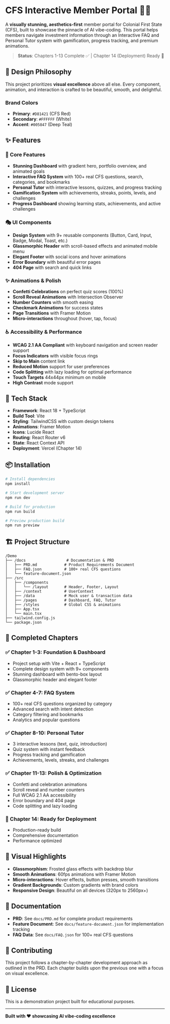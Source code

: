 # CFS Interactive Member Portal 🏦✨

A **visually stunning, aesthetics-first** member portal for Colonial First State (CFS), built to showcase the pinnacle of AI vibe-coding. This portal helps members navigate investment information through an Interactive FAQ and Personal Tutor system with gamification, progress tracking, and premium animations.

> **Status**: Chapters 1-13 Complete ✅ | Chapter 14 (Deployment) Ready 🚀

## 🎨 Design Philosophy

This project prioritizes **visual excellence** above all else. Every component, animation, and interaction is crafted to be beautiful, smooth, and delightful.

### Brand Colors
- **Primary**: `#D81421` (CFS Red)
- **Secondary**: `#FFFFFF` (White)
- **Accent**: `#005847` (Deep Teal)

## ✨ Features

### 🎨 Core Features
- **Stunning Dashboard** with gradient hero, portfolio overview, and animated goals
- **Interactive FAQ System** with 100+ real CFS questions, search, categories, and bookmarks
- **Personal Tutor** with interactive lessons, quizzes, and progress tracking
- **Gamification System** with achievements, streaks, points, levels, and challenges
- **Progress Dashboard** showing learning stats, achievements, and active challenges

### 🎭 UI Components
- **Design System** with 9+ reusable components (Button, Card, Input, Badge, Modal, Toast, etc.)
- **Glassmorphic Header** with scroll-based effects and animated mobile menu
- **Elegant Footer** with social icons and hover animations
- **Error Boundary** with beautiful error pages
- **404 Page** with search and quick links

### ✨ Animations & Polish
- **Confetti Celebrations** on perfect quiz scores (100%)
- **Scroll Reveal Animations** with Intersection Observer
- **Number Counters** with smooth easing
- **Checkmark Animations** for success states
- **Page Transitions** with Framer Motion
- **Micro-interactions** throughout (hover, tap, focus)

### ♿ Accessibility & Performance
- **WCAG 2.1 AA Compliant** with keyboard navigation and screen reader support
- **Focus Indicators** with visible focus rings
- **Skip to Main** content link
- **Reduced Motion** support for user preferences
- **Code Splitting** with lazy loading for optimal performance
- **Touch Targets** 44x44px minimum on mobile
- **High Contrast** mode support

## 🚀 Tech Stack

- **Framework**: React 18 + TypeScript
- **Build Tool**: Vite
- **Styling**: TailwindCSS with custom design tokens
- **Animations**: Framer Motion
- **Icons**: Lucide React
- **Routing**: React Router v6
- **State**: React Context API
- **Deployment**: Vercel (Chapter 14)

## 📦 Installation

```bash
# Install dependencies
npm install

# Start development server
npm run dev

# Build for production
npm run build

# Preview production build
npm run preview
```

## 🏗️ Project Structure

```
/Demo
├── /docs                  # Documentation & PRD
│   ├── PRD.md            # Product Requirements Document
│   ├── FAQ.json          # 100+ real CFS questions
│   └── feature-document.json
├── /src
│   ├── /components
│   │   └── /layout       # Header, Footer, Layout
│   ├── /context          # UserContext
│   ├── /data             # Mock user & transaction data
│   ├── /pages            # Dashboard, FAQ, Tutor
│   ├── /styles           # Global CSS & animations
│   ├── App.tsx
│   └── main.tsx
├── tailwind.config.js
└── package.json
```

## 🎯 Completed Chapters

### ✅ Chapter 1-3: Foundation & Dashboard
- Project setup with Vite + React + TypeScript
- Complete design system with 9+ components
- Stunning dashboard with bento-box layout
- Glassmorphic header and elegant footer

### ✅ Chapter 4-7: FAQ System
- 100+ real CFS questions organized by category
- Advanced search with intent detection
- Category filtering and bookmarks
- Analytics and popular questions

### ✅ Chapter 8-10: Personal Tutor
- 3 interactive lessons (text, quiz, introduction)
- Quiz system with instant feedback
- Progress tracking and gamification
- Achievements, levels, streaks, and challenges

### ✅ Chapter 11-13: Polish & Optimization
- Confetti and celebration animations
- Scroll reveal and number counters
- Full WCAG 2.1 AA accessibility
- Error boundary and 404 page
- Code splitting and lazy loading

### 🚀 Chapter 14: Ready for Deployment
- Production-ready build
- Comprehensive documentation
- Performance optimized

## 🎨 Visual Highlights

- **Glassmorphism**: Frosted glass effects with backdrop blur
- **Smooth Animations**: 60fps animations with Framer Motion
- **Micro-interactions**: Hover effects, button presses, smooth transitions
- **Gradient Backgrounds**: Custom gradients with brand colors
- **Responsive Design**: Beautiful on all devices (320px to 2560px+)

## 📄 Documentation

- **PRD**: See `docs/PRD.md` for complete product requirements
- **Feature Document**: See `docs/feature-document.json` for implementation tracking
- **FAQ Data**: See `docs/FAQ.json` for 100+ real CFS questions

## 🤝 Contributing

This project follows a chapter-by-chapter development approach as outlined in the PRD. Each chapter builds upon the previous one with a focus on visual excellence.

## 📝 License

This is a demonstration project built for educational purposes.

---

**Built with ❤️ showcasing AI vibe-coding excellence**
